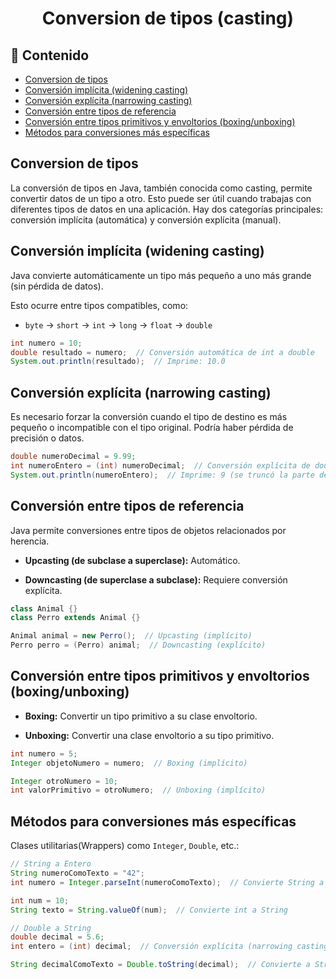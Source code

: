 <h1 align="center">Conversion de tipos (casting)</h1>

<h2>📑 Contenido</h2>

- [Conversion de tipos](#conversion-de-tipos)
- [Conversión implícita (widening casting)](#conversión-implícita-widening-casting)
- [Conversión explícita (narrowing casting)](#conversión-explícita-narrowing-casting)
- [Conversión entre tipos de referencia](#conversión-entre-tipos-de-referencia)
- [Conversión entre tipos primitivos y envoltorios (boxing/unboxing)](#conversión-entre-tipos-primitivos-y-envoltorios-boxingunboxing)
- [Métodos para conversiones más específicas](#métodos-para-conversiones-más-específicas)

## Conversion de tipos

La conversión de tipos en Java, también conocida como casting, permite convertir datos de un tipo a otro. Esto puede ser útil cuando trabajas con diferentes tipos de datos en una aplicación. Hay dos categorías principales: conversión implícita (automática) y conversión explícita (manual).

## Conversión implícita (widening casting)

Java convierte automáticamente un tipo más pequeño a uno más grande (sin pérdida de datos).

Esto ocurre entre tipos compatibles, como:

- `byte` → `short` → `int` → `long` → `float` → `double`

```java
int numero = 10;
double resultado = numero;  // Conversión automática de int a double
System.out.println(resultado);  // Imprime: 10.0
```

## Conversión explícita (narrowing casting)

Es necesario forzar la conversión cuando el tipo de destino es más pequeño o incompatible con el tipo original. Podría haber pérdida de precisión o datos.

```java
double numeroDecimal = 9.99;
int numeroEntero = (int) numeroDecimal;  // Conversión explícita de double a int
System.out.println(numeroEntero);  // Imprime: 9 (se truncó la parte decimal)
```

## Conversión entre tipos de referencia

Java permite conversiones entre tipos de objetos relacionados por herencia.

- **Upcasting (de subclase a superclase):** Automático.

- **Downcasting (de superclase a subclase):** Requiere conversión explícita.

```java
class Animal {}
class Perro extends Animal {}

Animal animal = new Perro();  // Upcasting (implícito)
Perro perro = (Perro) animal;  // Downcasting (explícito)
```

## Conversión entre tipos primitivos y envoltorios (boxing/unboxing)

- **Boxing:** Convertir un tipo primitivo a su clase envoltorio.

- **Unboxing:** Convertir una clase envoltorio a su tipo primitivo.

```java
int numero = 5;
Integer objetoNumero = numero;  // Boxing (implícito)

Integer otroNumero = 10;
int valorPrimitivo = otroNumero;  // Unboxing (implícito)
```

## Métodos para conversiones más específicas

Clases utilitarias(Wrappers) como `Integer`, `Double`, etc.:

```java
// String a Entero
String numeroComoTexto = "42";
int numero = Integer.parseInt(numeroComoTexto);  // Convierte String a int

int num = 10;
String texto = String.valueOf(num);  // Convierte int a String

// Double a String
double decimal = 5.6;
int entero = (int) decimal;  // Conversión explícita (narrowing casting)

String decimalComoTexto = Double.toString(decimal);  // Convierte a String

```
